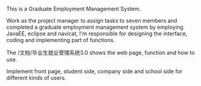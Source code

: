 This is a Graduate Employment Management System.

Work as the project manager to assign tasks to seven members and completed a graduate employment
management system by employing JavaEE, eclipse and navicat, I'm responsible for designing the interface, coding and implementing part of functions.

The /文档/毕业生就业管理系统3.0 shows the web page, function and how to use.

Implement front page, student side, company side and school side for different kinds of users.
